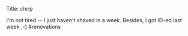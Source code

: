 Title: chirp

I'm not tired -- I just haven't shaved in a week. Besides, I got ID-ed last week ;-) #renovations
